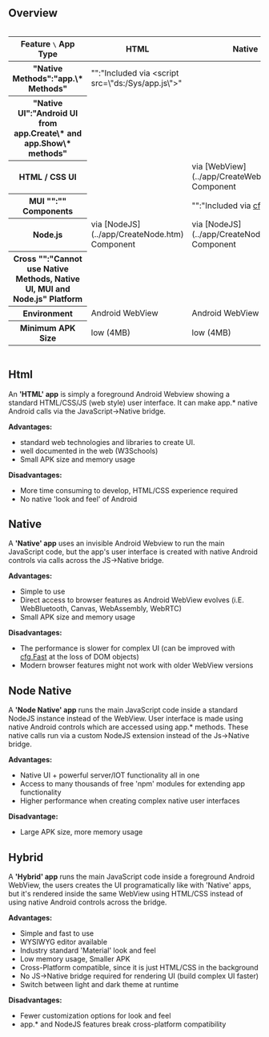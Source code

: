 ## Overview

<div style='overflow-x: scroll'>
<table>
    <thead>
        <tr>
            <th>Feature <kbd>\</kbd>   App Type</th>
            <th>HTML</th>
            <th>Native</th>
            <th>Node Native</th>
            <th>Hybrid</th>
        </tr>
    </thead>
    <tbody>
        <tr>
            <th>"Native Methods":"app.\* Methods"</th>
            <td><i class='fa fa-check green'></i> "<i class='fa fa-info-circle'></i>":"Included via <xml nobox><​script src=\"ds:/Sys/app.js\"></xml>"</td>
            <td><i class='fa fa-check green'></i></td>
            <td><i class='fa fa-check green'></i></td>
            <td><i class='fa fa-check green'></i> "<i class='fa fa-info-circle'></i>":"Not Cross-Platform"</td>
        </tr>
        <tr>
            <th>"Native UI":"Android UI from app.Create\* and app.Show\* methods"</th>
            <td><i class='fa fa-remove red'></i></td>
            <td><i class='fa fa-check green'></i></td>
            <td><i class='fa fa-check green'></i></td>
            <td><i class='fa fa-remove red'></i></td>
        </tr>
        <tr>
            <th>HTML / CSS UI</th>
            <td><i class='fa fa-check green'></i></td>
            <td class='tint-green'>via [WebView](../app/CreateWebView.htm) Component</td>
            <td class='tint-green'>via [WebView](../app/CreateWebView.htm) Component</td>
            <td><i class='fa fa-check green'></i></td>
        </tr>
        <tr>
            <th class='premHint'>MUI "<i class='fa fa-info-circle'></i>":"<premium>" Components</th>
            <td><i class='fa fa-remove red'></i></td>
            <td><i class='fa fa-check green'></i> "<i class='fa fa-info-circle'></i>":"Included via <a href='CodingFeatures.htm#MUI' onclick='location.href=this.href'>cfg.MUI</a>"</td>
            <td><i class='fa fa-check green'></i> "<i class='fa fa-info-circle'></i>":"Included via <a href='CodingFeatures.htm#MUI' onclick='location.href=this.href'>cfg.MUI</a>"</td>
            <td><i class='fa fa-remove red'></i></td>
        </tr>
        <tr>
            <th>Node.js</th>
            <td class='tint-green'>via [NodeJS](../app/CreateNode.htm) Component</td>
            <td class='tint-green'>via [NodeJS](../app/CreateNode.htm) Component</td>
            <td><i class='fa fa-check green'></i></td>
            <td class='tint-green'>via [NodeJS](../app/CreateNode.htm) Component</td>
        </tr>
        <tr>
            <th>Cross "<i class='fa fa-info-circle'></i>":"Cannot use Native Methods, Native UI, MUI and Node.js" Platform</th>
            <td><i class='fa fa-check green'></i></td>
            <td><i class='fa fa-remove red'></i></td>
            <td><i class='fa fa-remove red'></i></td>
            <td><i class='fa fa-check green'></i></td>
        </tr>
        <tr>
            <th>Environment</th>
            <td class='tint-green'>Android WebView</td>
            <td class='tint-green'>Android WebView</td>
            <td class='tint-green'>NodeJS</td>
            <td class='tint-green'>Android WebView</td>
        </tr>
        <tr>
            <th>Minimum APK Size</th>
            <td class='tint-green'>low (4MB)</td>
            <td class='tint-green'>low (4MB)</td>
            <td class='tint-yellow'>high (30MB)</td>
            <td class='tint-green'>moderate (10MB)</td>
        </tr>
    </tbody>
</table>
</div>

## Html

An **'HTML' app** is simply a foreground Android Webview showing a standard HTML/CSS/JS (web style) user interface. It can make app.\* native Android calls via the JavaScript→Native bridge.

__Advantages:__
- standard web technologies and libraries to create UI.
- well documented in the web (W3Schools)
- Small APK size and memory usage

__Disadvantages:__
- More time consuming to develop, HTML/CSS experience required
- No native 'look and feel' of Android


## Native

A **'Native' app** uses an invisible Android Webview to run the main JavaScript code, but the app's user interface is created with native Android controls via calls across the JS→Native bridge.

__Advantages:__
- Simple to use
- Direct access to browser features as Android WebView evolves (i.E. WebBluetooth, Canvas, WebAssembly, WebRTC)
- Small APK size and memory usage

__Disadvantages:__
- The performance is slower for complex UI (can be improved with [cfg.Fast](CodingFeatures.htm#Fast) at the loss of DOM objects)
- Modern browser features might not work with older WebView versions


## Node Native

A **'Node Native' app** runs the main JavaScript code inside a standard NodeJS instance instead of the WebView. User interface is made using native Android controls which are accessed using app.\* methods. These native calls run via a custom NodeJS extension instead of the Js→Native bridge.

__Advantages:__
- Native UI + powerful server/IOT functionality all in one
- Access to many thousands of free 'npm' modules for extending app functionality
- Higher performance when creating complex native user interfaces

__Disadvantage:__
- Large APK size, more memory usage


## Hybrid

A **'Hybrid' app** runs the main JavaScript code inside a foreground Android WebView,  the users creates the UI programatically like with 'Native' apps, but it's rendered inside the same WebView using HTML/CSS instead of using native Android controls across the bridge.

__Advantages:__
- Simple and fast to use
- WYSIWYG editor available
- Industry standard 'Material' look and feel
- Low memory usage, Smaller APK
- Cross-Platform compatible, since it is just HTML/CSS in the background
- No JS→Native bridge required for rendering UI (build complex UI faster)
- Switch between light and dark theme at runtime

__Disadvantages:__
- Fewer customization options for look and feel
- app.* and NodeJS features break cross-platform compatibility
